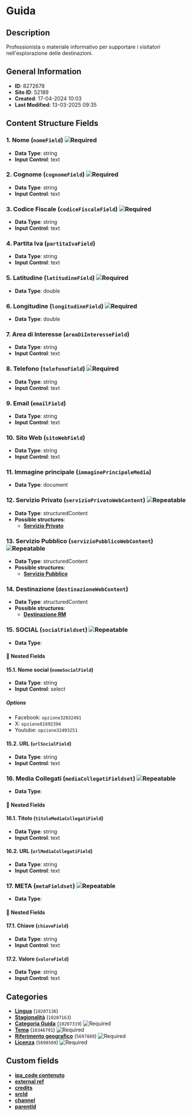 # Guida

## Description
Professionista o materiale informativo per supportare i visitatori nell'esplorazione delle destinazioni.
## General Information
- **ID**: 8272678
- **Site ID**: 52189
- **Created**: 17-04-2024 10:03
- **Last Modified**: 13-03-2025 09:35

## Content Structure Fields
### 1. Nome (`nomeField`) ![Required](https://img.shields.io/badge/*Required-red.svg)
- **Data Type**: string
- **Input Control**: text

### 2. Cognome (`cognomeField`) ![Required](https://img.shields.io/badge/*Required-red.svg)
- **Data Type**: string
- **Input Control**: text

### 3. Codice Fiscale (`codiceFiscaleField`) ![Required](https://img.shields.io/badge/*Required-red.svg)
- **Data Type**: string
- **Input Control**: text

### 4. Partita Iva (`partitaIvaField`) 
- **Data Type**: string
- **Input Control**: text

### 5. Latitudine (`latitudineField`) ![Required](https://img.shields.io/badge/*Required-red.svg)
- **Data Type**: double

### 6. Longitudine (`longitudineField`) ![Required](https://img.shields.io/badge/*Required-red.svg)
- **Data Type**: double

### 7. Area di Interesse (`areaDiInteresseField`) 
- **Data Type**: string
- **Input Control**: text

### 8. Telefono (`telefonoField`) ![Required](https://img.shields.io/badge/*Required-red.svg)
- **Data Type**: string
- **Input Control**: text

### 9. Email (`emailField`) 
- **Data Type**: string
- **Input Control**: text

### 10. Sito Web (`sitoWebField`) 
- **Data Type**: string
- **Input Control**: text

### 11. Immagine principale (`immaginePrincipaleMedia`) 
- **Data Type**: document

### 12. Servizio Privato (`servizioPrivatoWebContent`) ![Repeatable](https://img.shields.io/badge/🔄Repeatable-blue.svg)
- **Data Type**: structuredContent
- **Possible structures**:
  - **[Servizio Privato](../../contentStructure/servizio-privato/README.md)**

### 13. Servizio Pubblico (`servizioPubblicoWebContent`) ![Repeatable](https://img.shields.io/badge/🔄Repeatable-blue.svg)
- **Data Type**: structuredContent
- **Possible structures**:
  - **[Servizio Pubblico](../../contentStructure/servizio-pubblico/README.md)**

### 14. Destinazione (`destinazioneWebContent`) 
- **Data Type**: structuredContent
- **Possible structures**:
  - **[Destinazione RM](../../contentStructure/destinazione-rm/README.md)**

### 15. SOCIAL (`socialFieldset`) ![Repeatable](https://img.shields.io/badge/🔄Repeatable-blue.svg)
- **Data Type**: 
#### 📁 Nested Fields
#### 15.1. Nome social (`nomeSocialField`) 
- **Data Type**: string
- **Input Control**: select
##### Options
- Facebook: `opzione32032491`
- X: `opzione81692394`
- Youtube: `opzione32493251`

#### 15.2. URL (`urlSocialField`) 
- **Data Type**: string
- **Input Control**: text


### 16. Media Collegati (`mediaCollegatiFieldset`) ![Repeatable](https://img.shields.io/badge/🔄Repeatable-blue.svg)
- **Data Type**: 
#### 📁 Nested Fields
#### 16.1. Titolo (`titoloMediaCollegatiField`) 
- **Data Type**: string
- **Input Control**: text

#### 16.2. URL (`urlMediaCollegatiField`) 
- **Data Type**: string
- **Input Control**: text


### 17. META (`metaFieldset`) ![Repeatable](https://img.shields.io/badge/🔄Repeatable-blue.svg)
- **Data Type**: 
#### 📁 Nested Fields
#### 17.1. Chiave (`chiaveField`) 
- **Data Type**: string
- **Input Control**: text

#### 17.2. Valore (`valoreField`) 
- **Data Type**: string
- **Input Control**: text


## Categories
- **[Lingua](../../categories/lingua.md)** (`10207136`) 
- **[Stagionalità](../../categories/stagionalità.md)** (`10207163`) 
- **[Categoria Guida](../../categories/categoria-guida.md)** (`10207319`) ![Required](https://img.shields.io/badge/*Required-red.svg)
- **[Tema](../../categories/tema.md)** (`10346791`) ![Required](https://img.shields.io/badge/*Required-red.svg)
- **[Riferimento geografico](../../categories/riferimento-geografico.md)** (`5697889`) ![Required](https://img.shields.io/badge/*Required-red.svg)
- **[Licenza](../../categories/licenza.md)** (`5698589`) ![Required](https://img.shields.io/badge/*Required-red.svg)
## Custom fields
- **[ipa_code contenuto](../../customFields/ipa-code-contenuto.md)**
- **[external ref](../../customFields/external-ref.md)**
- **[credits](../../customFields/credits.md)**
- **[srcId](../../customFields/srcid.md)**
- **[channel](../../customFields/channel.md)**
- **[parentId](../../customFields/parentid.md)**
